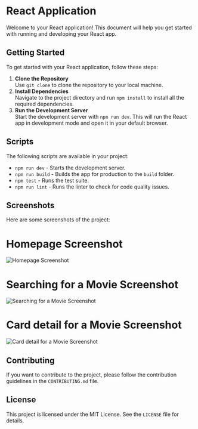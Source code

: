 <!DOCTYPE html>
<html lang="en">
<head>
<meta charset="UTF-8"> 
<meta name="viewport" content="width=device-width, initial-scale=1.0">
 
</head>  
<body>
    <h1>React Application</h1>
    <p>Welcome to your React application! This document will help you get started with running and developing your React app.</p>

  <h2>Getting Started</h2>
    <p>To get started with your React application, follow these steps:</p> 
    <ol>
        <li><strong>Clone the Repository</strong><br>
            Use <code>git clone</code> to clone the repository to your local machine.
        </li>
        <li><strong>Install Dependencies</strong><br> 
            Navigate to the project directory and run <code>npm install</code> to install all the required dependencies.
        </li>
        <li><strong>Run the Development Server</strong><br>
            Start the development server with <code>npm run dev</code>. This will run the React app in development mode and open it in your default browser.
        </li>
    </ol>

  <h2>Scripts</h2>
    <p>The following scripts are available in your project:</p>
    <ul>
        <li><code>npm run dev</code> - Starts the development server.</li>
        <li><code>npm run build</code> - Builds the app for production to the <code>build</code> folder.</li>
        <li><code>npm test</code> - Runs the test suite.</li>
        <li><code>npm run lint</code> - Runs the linter to check for code quality issues.</li>
    </ul>




## Screenshots

Here are some screenshots of the project:
    <h1>Homepage Screenshot</h1>
![Homepage Screenshot](https://github.com/user-attachments/assets/b2111e52-1345-434b-a53a-fe0ffd73a84a)
    <h1>Searching for a Movie Screenshot</h1>
![Searching for a Movie Screenshot](https://github.com/user-attachments/assets/48ae85bb-b5a1-459e-b94d-a37905c73f9e)
    <h1>Card detail for a Movie Screenshot</h1>
![Card detail for a Movie Screenshot](https://github.com/user-attachments/assets/59239fce-03e1-43a2-801c-87b885c04c6a)

   <h2>Contributing</h2>
    <p>If you want to contribute to the project, please follow the contribution guidelines in the <code>CONTRIBUTING.md</code> file.</p>

  <h2>License</h2>
    <p>This project is licensed under the MIT License. See the <code>LICENSE</code> file for details.</p>
</body>
</html>

